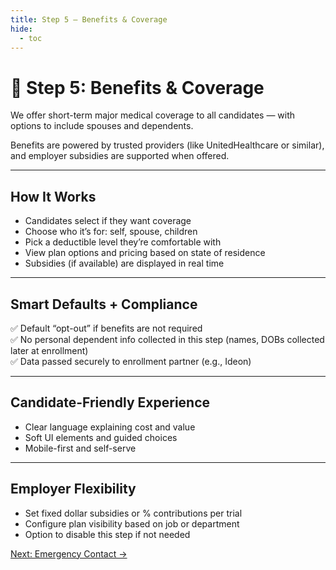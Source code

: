 ```yaml
---
title: Step 5 – Benefits & Coverage
hide:
  - toc
---
```


# 🏥 Step 5: Benefits & Coverage

We offer short-term major medical coverage to all candidates — with options to include spouses and dependents.

Benefits are powered by trusted providers (like UnitedHealthcare or similar), and employer subsidies are supported when offered.

---

## How It Works

- Candidates select if they want coverage
- Choose who it’s for: self, spouse, children
- Pick a deductible level they’re comfortable with
- View plan options and pricing based on state of residence
- Subsidies (if available) are displayed in real time

---

## Smart Defaults + Compliance

✅ Default “opt-out” if benefits are not required  
✅ No personal dependent info collected in this step (names, DOBs collected later at enrollment)  
✅ Data passed securely to enrollment partner (e.g., Ideon)

---

## Candidate-Friendly Experience

- Clear language explaining cost and value
- Soft UI elements and guided choices
- Mobile-first and self-serve

---

## Employer Flexibility

- Set fixed dollar subsidies or % contributions per trial
- Configure plan visibility based on job or department
- Option to disable this step if not needed

[Next: Emergency Contact →](onboarding-step-6-emergency-contact.md)
